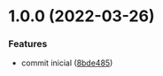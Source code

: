 # 1.0.0 (2022-03-26)


### Features

* commit inicial ([8bde485](https://github.com/tiig-node/nestjs-request-context/commit/8bde4858885b7834047bae0f4813f93a7c64f903))

